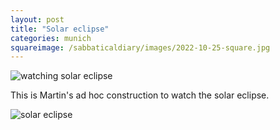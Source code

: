 ```yaml
---
layout: post
title: "Solar eclipse"
categories: munich
squareimage: /sabbaticaldiary/images/2022-10-25-square.jpg
---
```

<img src="/sabbaticaldiary/images/2022-10-25.jpg" alt="watching solar eclipse" class="center">

This is Martin's ad hoc construction to watch the solar eclipse.

<img src="/sabbaticaldiary/images/2022-10-25-2.jpg" alt="solar eclipse" class="center">